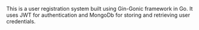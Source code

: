 This is a user registration system built using Gin-Gonic framework in Go. It uses JWT for authentication and MongoDb for storing and retrieving user credentials.
